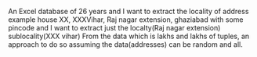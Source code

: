 An Excel database of 26 years and I want to extract the locality of address example house XX, XXXVihar, Raj nagar extension, ghaziabad  with some pincode and I want to extract just the localty(Raj nagar extension) sublocality(XXX vihar)
From the data which is lakhs and lakhs of tuples,
an approach to do so assuming the data(addresses) can be random and all.
